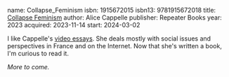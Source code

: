 name: Collapse_Feminism
isbn: 1915672015
isbn13: 9781915672018
title: [Collapse Feminism](https://www.amazon.com/dp/1915672015)
author: Alice Cappelle
publisher: Repeater Books
year: 2023
acquired: 2023-11-14
start: 2024-03-02

I like Cappelle's [video essays](https://www.youtube.com/@AliceCappelle).  She
deals mostly with social issues and perspectives in France and on the Internet.
Now that she's written a book, I'm curious to read it.

_More to come._
